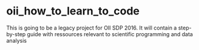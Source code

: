 # oii_how_to_learn_to_code
This is going to be a legacy project for OII SDP 2016. It will contain a step-by-step guide with ressources relevant to scientific programming and data analysis
